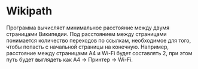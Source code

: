 Wikipath
========

Программа вычисляет минимальное расстояние между двумя страницами Википедии. Под расстоянием между страницами понимается количество переходов по ссылкам, необходимое для того, чтобы попасть с начальной страницы на конечную. Например, расстояние между страницами A4 и Wi-Fi будет составлять 2, при этом путь будет выглядеть как A4 → Принтер → Wi-Fi.
